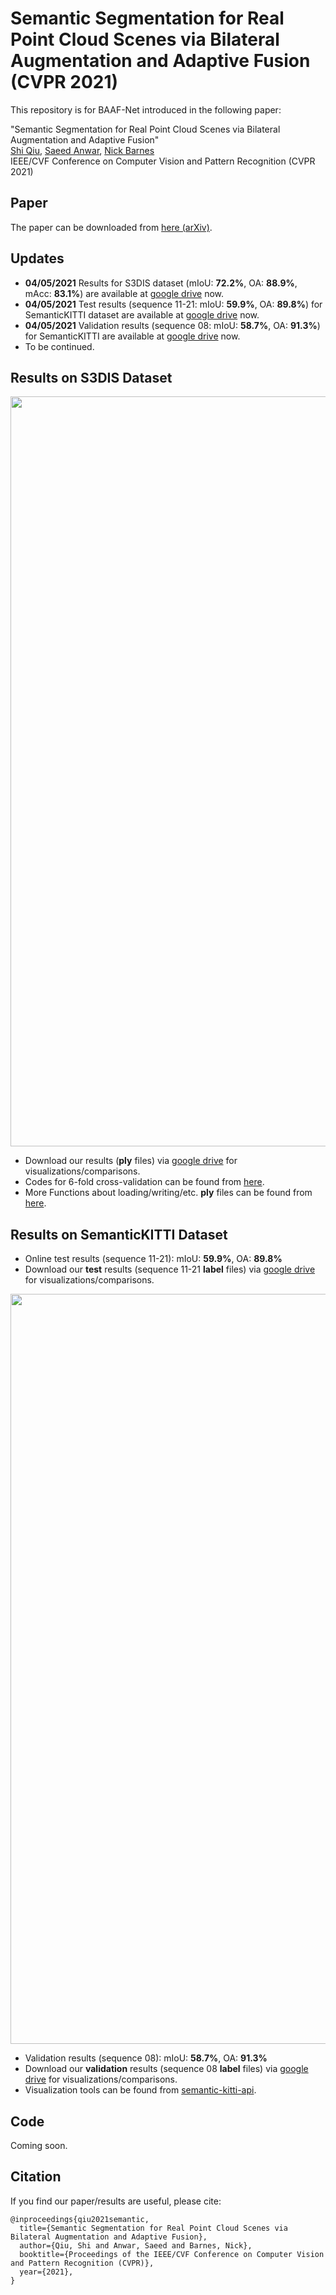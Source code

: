 # Semantic Segmentation for Real Point Cloud Scenes via Bilateral Augmentation and Adaptive Fusion (CVPR 2021)
This repository is for BAAF-Net introduced in the following paper:
 
"Semantic Segmentation for Real Point Cloud Scenes via Bilateral Augmentation and Adaptive Fusion"  
[Shi Qiu](https://shiqiu0419.github.io/), [Saeed Anwar](https://saeed-anwar.github.io/), [Nick Barnes](http://users.cecs.anu.edu.au/~nmb/)  
IEEE/CVF Conference on Computer Vision and Pattern Recognition (CVPR 2021)

## Paper
The paper can be downloaded from [here (arXiv)](https://arxiv.org/abs/2103.07074).

## Updates
* **04/05/2021** Results for S3DIS dataset (mIoU: **72.2%**, OA: **88.9%**, mAcc: **83.1%**) are available at [google drive](https://drive.google.com/file/d/1GnHhfeItJDJCM0rIFLR5H7SrWRwO37Y4/view?usp=sharing) now. 
* **04/05/2021** Test results (sequence 11-21: mIoU: **59.9%**, OA: **89.8%**) for SemanticKITTI dataset are available at [google drive](https://drive.google.com/file/d/1FkyNfknwnJ2YnwUvPhMQGvJXCW--mqkK/view?usp=sharing) now.
* **04/05/2021** Validation results (sequence 08: mIoU: **58.7%**, OA: **91.3%**) for SemanticKITTI are available at [google drive](https://drive.google.com/file/d/1grQ57rZXL34mAOmI_3IASovu_APOPMI3/view?usp=sharing) now.
* To be continued.

## Results on S3DIS Dataset
<p align="center">
  <img width="1200" src="https://github.com/ShiQiu0419/BAAF-Net/blob/main/s3dis.png">
</p>

* Download our results (**ply** files) via [google drive](https://drive.google.com/file/d/1GnHhfeItJDJCM0rIFLR5H7SrWRwO37Y4/view?usp=sharing) for visualizations/comparisons.
* Codes for 6-fold cross-validation can be found from [here](https://github.com/QingyongHu/RandLA-Net/blob/master/utils/6_fold_cv.py).
* More Functions about loading/writing/etc. **ply** files can be found from [here](https://github.com/QingyongHu/RandLA-Net/blob/master/utils/6_fold_cv.py).

## Results on SemanticKITTI Dataset
* Online test results (sequence 11-21): mIoU: **59.9%**, OA: **89.8%**
* Download our **test** results (sequence 11-21 **label** files) via [google drive](https://drive.google.com/file/d/1FkyNfknwnJ2YnwUvPhMQGvJXCW--mqkK/view?usp=sharing) for visualizations/comparisons.

<p align="center">
  <img width="1200" src="https://github.com/ShiQiu0419/BAAF-Net/blob/main/kitti_08.png">
</p>  

* Validation results (sequence 08): mIoU: **58.7%**, OA: **91.3%**
* Download our **validation** results (sequence 08 **label** files) via [google drive](https://drive.google.com/file/d/1grQ57rZXL34mAOmI_3IASovu_APOPMI3/view?usp=sharing) for visualizations/comparisons.
* Visualization tools can be found from [semantic-kitti-api](https://github.com/PRBonn/semantic-kitti-api).

## Code
Coming soon.

## Citation

If you find our paper/results are useful, please cite:

    @inproceedings{qiu2021semantic,
      title={Semantic Segmentation for Real Point Cloud Scenes via Bilateral Augmentation and Adaptive Fusion},
      author={Qiu, Shi and Anwar, Saeed and Barnes, Nick},
      booktitle={Proceedings of the IEEE/CVF Conference on Computer Vision and Pattern Recognition (CVPR)},
      year={2021},
    }
